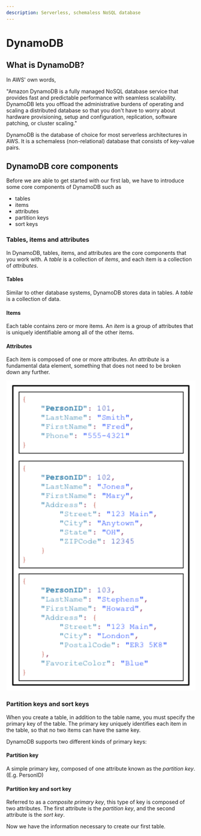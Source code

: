 ```yaml
---
description: Serverless, schemaless NoSQL database
---
```


# DynamoDB

## What is DynamoDB?

In AWS' own words,

"Amazon DynamoDB is a fully managed NoSQL database service that provides fast and predictable performance with seamless scalability. DynamoDB lets you offload the administrative burdens of operating and scaling a distributed database so that you don't have to worry about hardware provisioning, setup and configuration, replication, software patching, or cluster scaling."

DynamoDB is the database of choice for most serverless architectures in AWS. It is a schemaless (non-relational) database that consists of key-value pairs.

## DynamoDB core components

Before we are able to get started with our first lab, we have to introduce some core components of DynamoDB such as

* tables
* items
* attributes
* partition keys
* sort keys

### Tables, items and attributes

In DynamoDB, tables, items, and attributes are the core components that you work with. A _table_ is a collection of _items_, and each item is a collection of _attributes_.

#### **Tables**&#x20;

Similar to other database systems, DynamoDB stores data in tables. A _table_ is a collection of data.

#### Items&#x20;

Each table contains zero or more items. An _item_ is a group of attributes that is uniquely identifiable among all of the other items.&#x20;

#### **Attributes**

Each item is composed of one or more attributes. An _attribute_ is a fundamental data element, something that does not need to be broken down any further.

![Example of a People table with three items. PersonID is an attribute.](<../../.gitbook/assets/image (141).png>)

### Partition keys and sort keys

When you create a table, in addition to the table name, you must specify the primary key of the table. The primary key uniquely identifies each item in the table, so that no two items can have the same key.

DynamoDB supports two different kinds of primary keys:&#x20;

#### Partition key

A simple primary key, composed of one attribute known as the _partition key_. (E.g. PersonID)

#### **Partition key and sort key**&#x20;

Referred to as a _composite primary key_, this type of key is composed of two attributes. The first attribute is the _partition key_, and the second attribute is the _sort key_.

Now we have the information necessary to create our first table.&#x20;
